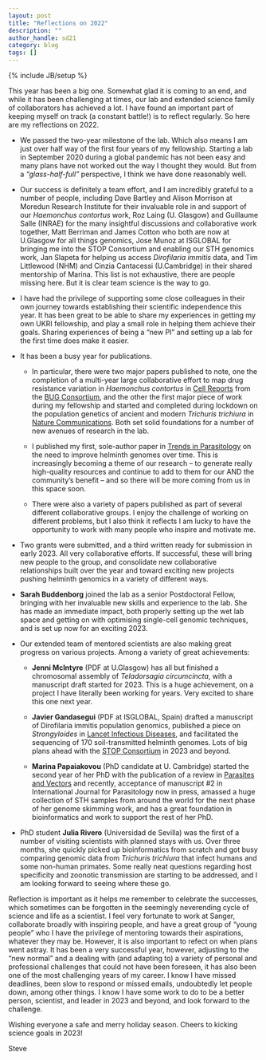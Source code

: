 ```yaml
---
layout: post
title: "Reflections on 2022"
description: ""
author_handle: sd21
category: blog
tags: []
---
```

{% include JB/setup %}

This year has been a big one. Somewhat glad it is coming to an end, and while it has been
challenging at times, our lab and extended science family of collaborators has achieved a
lot. I have found an important part of keeping myself on track (a constant battle!) is to
reflect regularly. So here are my reflections on 2022.  

- We passed the two-year milestone of the lab. Which also means I am just over half way of the first four years of my fellowship. Starting a lab in September 2020 during a global pandemic has not been easy and many plans have not worked out the way I thought they would. But from a *“glass-half-full”* perspective, I think we have done reasonably well. 

- Our success is definitely a team effort, and I am incredibly grateful to a number of people, including Dave Bartley and Alison Morrison at Moredun Research Institute for their invaluable role in and support of our *Haemonchus contortus* work, Roz Laing (U. Glasgow) and Guillaume Salle (INRAE) for the many insightful discussions and collaborative work together, Matt Berriman and James Cotton who both are now at U.Glasgow for all things genomics, Jose Munoz at ISGLOBAL for bringing me into the STOP Consortium and enabling our STH genomics work, Jan Slapeta for helping us access *Dirofilaria immitis* data, and Tim Littlewood (NHM) and Cinzia Cantacessi (U.Cambridge) in their shared mentorship of Marina. This list is not exhaustive, there are people missing here. But it is clear team science is the way to go. 

- I have had the privilege of supporting some close colleagues in their own journey towards establishing their scientific independence this year. It has been great to be able to share my experiences in getting my own UKRI fellowship, and play a small role in helping them achieve their goals. Sharing experiences of being a “new PI” and setting up a lab for the first time does make it easier.

- It has been a busy year for publications. 
    - In particular, there were two major papers published to note, one the completion of a multi-year large collaborative effort to map drug resistance variation in *Haemonchus contortus* in [Cell Reports] from the [BUG Consortium], and the other the first major piece of work during my fellowship and started and completed during lockdown on the population genetics of ancient and modern *Trichuris trichiura* in [Nature Communications]. Both set solid foundations for a number of new avenues of research in the lab.

    - I published my first, sole-author paper in [Trends in Parasitology] on the need to improve helminth genomes over time. This is increasingly becoming a theme of our research – to generate really high-quality resources and continue to add to them for our AND the community’s benefit – and so there will be more coming from us in this space soon.

    - There were also a variety of papers published as part of several different collaborative groups. I enjoy the challenge of working on different problems, but I also think it reflects I am lucky to have the opportunity to work with many people who inspire and motivate me. 

- Two grants were submitted, and a third written ready for submission in early 2023. All very collaborative efforts. If successful, these will bring new people to the group, and consolidate new collaborative relationships built over the year and toward exciting new projects pushing helminth genomics in a variety of different ways. 

- **Sarah Buddenborg** joined the lab as a senior Postdoctoral Fellow, bringing with her invaluable new skills and experience to the lab. She has made an immediate impact, both properly setting up the wet lab space and getting on with optimising single-cell genomic techniques, and is set up now for an exciting 2023. 

- Our extended team of mentored scientists are also making great progress on various projects. Among a variety of great achievements:

    - **Jenni McIntyre** (PDF at U.Glasgow) has all but finished a chromosomal assembly of *Teladorsagia circumcincta*, with a manuscript draft started for 2023. This is a huge achievement, on a project I have literally been working for years. Very excited to share this one next year.  

    - **Javier Gandasegui** (PDF at ISGLOBAL, Spain) drafted a manuscript of Dirofilaria immitis population genomics, published a piece on *Strongyloides* in [Lancet Infectious Diseases], and facilitated the sequencing of 170 soil-transmitted helminth genomes. Lots of big plans ahead with the [STOP Consortium] in 2023 and beyond.  

    - **Marina Papaiakovou** (PhD candidate at U. Cambridge) started the second year of her PhD with the publication of a review in [Parasites and Vectors] and recently, acceptance of manuscript #2 in International Journal for Parasitology now in press, amassed a huge collection of STH samples from around the world for the next phase of her genome skimming work, and has a great foundation in bioinformatics and work to support the rest of her PhD.    

- PhD student **Julia Rivero** (Universidad de Sevilla) was the first of a number of visiting scientists with planned stays with us. Over three months, she quickly picked up bioinformatics from scratch and got busy comparing genomic data from *Trichuris trichiura* that infect humans and some non-human primates. Some really neat questions regarding host specificity and zoonotic transmission are starting to be addressed, and I am looking forward to seeing where these go. 

Reflection is important as it helps me remember to celebrate the successes, which sometimes can be forgotten in the seemingly neverending cycle of science and life as a scientist. I feel very fortunate to work at Sanger, collaborate broadly with inspiring people, and have a great group of “young people” who I have the privilege of mentoring towards their aspirations, whatever they may be. However, it is also important to refect on when plans went astray. It has been a very successful year, however, adjusting to the “new normal” and a dealing with (and adapting to) a variety of personal and professional challenges that could not have been foreseen, it has also been one of the most challenging years of my career. I know I have missed deadlines, been slow to respond or missed emails, undoubtedly let people down, among other things. I know I have some work to do to be a better person, scientist, and leader in 2023 and beyond, and look forward to the challenge. 

Wishing everyone a safe and merry holiday season. Cheers to kicking science goals in 2023!

Steve 

[Cell Reports]: https://doi.org/10.1016/j.celrep.2022.111522
[BUG Consortium]: https://bugconsortium.wordpress.com/
[Nature Communications]: https://doi.org/10.1038/s41467-022-31487-x
[Lancet Infectious Diseases]: https://doi.org/10.1016/S1473-3099(22)00369-3
[Parasites and Vectors]: https://doi.org/10.1186/s13071-022-05225-7
[STOP Consortium]: https://stoptheworm.org/consortium/
[Trends in Parasitology]: https://doi.org/10.1016/j.pt.2022.06.002


